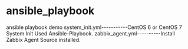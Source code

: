 # ansible_playbook
ansible playbook demo
system_init.yml-----------CentOS 6 or CentOS 7 System Init Used Ansible-Playbook.
zabbix_agent.yml----------Install Zabbix Agent Source installed.
